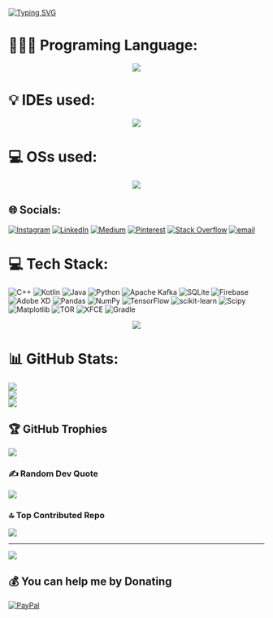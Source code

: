 
<a href="https://git.io/typing-svg"><img src="https://readme-typing-svg.herokuapp.com?font=Doto&weight=500&size=30&pause=1000&color=00F7F7&center=true&multiline=true&width=435&height=60&lines=Hi+I'm+Syed+Bilal+Ahmad" alt="Typing SVG" /></a>



# 🧑🏻‍💻 Programing Language:
<p align="center">
  <a href="https://skillicons.dev">
    <img src="https://skillicons.dev/icons?i=cpp,dart,java,kotlin,py"/></a>
</p> 


# 💡 IDEs used:
<p align="center">
  <a href="https://skillicons.dev">
    <img src="https://skillicons.dev/icons?i=androidstudio,idea,pycharm,vscode"/></a>
</p> 

# 💻 OSs used:
<p align="center">
  <a href="https://skillicons.dev">
    <img src="https://skillicons.dev/icons?i=android,arch,kali,ubuntu,windows"/></a>
</p> 


## 🌐 Socials:
[![Instagram](https://img.shields.io/badge/Instagram-%23E4405F.svg?logo=Instagram&logoColor=white)](https://instagram.com/https://www.instagram.com/syed22144?igsh=MzNlNGNkZWQ4Mg==) [![LinkedIn](https://img.shields.io/badge/LinkedIn-%230077B5.svg?logo=linkedin&logoColor=white)](https://linkedin.com/in/https://www.linkedin.com/in/syed-bilal-ahmad-454468203?utm_source=share&utm_campaign=share_via&utm_content=profile&utm_medium=android_app) [![Medium](https://img.shields.io/badge/Medium-12100E?logo=medium&logoColor=white)](https://medium.com/@https://medium.com/@syedbilalahmad397) [![Pinterest](https://img.shields.io/badge/Pinterest-%23E60023.svg?logo=Pinterest&logoColor=white)](https://pinterest.com/https://pin.it/5x85LVPBJ) [![Stack Overflow](https://img.shields.io/badge/-Stackoverflow-FE7A16?logo=stack-overflow&logoColor=white)](https://stackoverflow.com/users/https://stackoverflow.com/users/29562515/syed-bilal-ahmad) [![email](https://img.shields.io/badge/Email-D14836?logo=gmail&logoColor=white)](mailto:gm2803@myamu.ac.in) 

# 💻 Tech Stack:
![C++](https://img.shields.io/badge/c++-%2300599C.svg?style=for-the-badge&logo=c%2B%2B&logoColor=white) ![Kotlin](https://img.shields.io/badge/kotlin-%237F52FF.svg?style=for-the-badge&logo=kotlin&logoColor=white) ![Java](https://img.shields.io/badge/java-%23ED8B00.svg?style=for-the-badge&logo=openjdk&logoColor=white) ![Python](https://img.shields.io/badge/python-3670A0?style=for-the-badge&logo=python&logoColor=ffdd54) ![Apache Kafka](https://img.shields.io/badge/Apache%20Kafka-000?style=for-the-badge&logo=apachekafka) ![SQLite](https://img.shields.io/badge/sqlite-%2307405e.svg?style=for-the-badge&logo=sqlite&logoColor=white) ![Firebase](https://img.shields.io/badge/firebase-a08021?style=for-the-badge&logo=firebase&logoColor=ffcd34) ![Adobe XD](https://img.shields.io/badge/Adobe%20XD-470137?style=for-the-badge&logo=Adobe%20XD&logoColor=#FF61F6) ![Pandas](https://img.shields.io/badge/pandas-%23150458.svg?style=for-the-badge&logo=pandas&logoColor=white) ![NumPy](https://img.shields.io/badge/numpy-%23013243.svg?style=for-the-badge&logo=numpy&logoColor=white) ![TensorFlow](https://img.shields.io/badge/TensorFlow-%23FF6F00.svg?style=for-the-badge&logo=TensorFlow&logoColor=white) ![scikit-learn](https://img.shields.io/badge/scikit--learn-%23F7931E.svg?style=for-the-badge&logo=scikit-learn&logoColor=white) ![Scipy](https://img.shields.io/badge/SciPy-%230C55A5.svg?style=for-the-badge&logo=scipy&logoColor=%white) ![Matplotlib](https://img.shields.io/badge/Matplotlib-%23ffffff.svg?style=for-the-badge&logo=Matplotlib&logoColor=black) ![TOR](https://img.shields.io/badge/tor-%237E4798.svg?style=for-the-badge&logo=tor-project&logoColor=white) ![XFCE](https://img.shields.io/badge/XFCE-%232284F2.svg?style=for-the-badge&logo=xfce&logoColor=white) ![Gradle](https://img.shields.io/badge/Gradle-02303A.svg?style=for-the-badge&logo=Gradle&logoColor=white)


<p align="center">
  <a href="https://skillicons.dev">
    <img src="https://skillicons.dev/icons?i=anaconda,androidstudio,arch,bash,cpp,dart,debian,fastapifirebase,,flutter,gcp,git,github,gradle,idea,java,kali,kotlin,linux,materialui,matlab,mysql,postgres,powershell,pycharm,py,sqlite,stackoverflow,sklearn,tensorflow,ubuntu,vscode,windows,xd," />
  </a>
</p>




# 📊 GitHub Stats:
![](https://github-readme-stats.vercel.app/api?username=Sbilalahmad&theme=dark&hide_border=false&include_all_commits=false&count_private=false)<br/>
![](https://github-readme-streak-stats.herokuapp.com/?user=Sbilalahmad&theme=dark&hide_border=false)<br/>
![](https://github-readme-stats.vercel.app/api/top-langs/?username=Sbilalahmad&theme=dark&hide_border=false&include_all_commits=false&count_private=false&layout=compact)

## 🏆 GitHub Trophies
![](https://github-profile-trophy.vercel.app/?username=Sbilalahmad&theme=tokyonight&no-frame=true&no-bg=false&margin-w=4)

### ✍️ Random Dev Quote
![](https://quotes-github-readme.vercel.app/api?type=horizontal&theme=tokyonight)

### 🔝 Top Contributed Repo
![](https://github-contributor-stats.vercel.app/api?username=Sbilalahmad&limit=5&theme=tokyonight&combine_all_yearly_contributions=true)

---
[![](https://visitcount.itsvg.in/api?id=Sbilalahmad&icon=5&color=0)](https://visitcount.itsvg.in)

  ## 💰 You can help me by Donating
  [![PayPal](https://img.shields.io/badge/PayPal-00457C?style=for-the-badge&logo=paypal&logoColor=white)](https://paypal.me/https://www.paypal.me/SyedBilalAhmad) 
